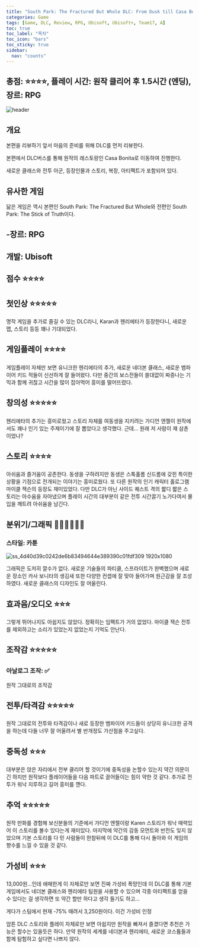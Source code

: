 ```yaml
---
title: "South Park: The Fractured But Whole DLC: From Dusk till Casa Bonita"
categories: Game
tags: [Game, DLC, Review, RPG, Ubisoft, Ubisoft+, Team17, A]
toc: true
toc_label: "목차"
toc_icon: "bars"
toc_sticky: true
sidebar:
  nav: "counts"
---
```


## 총점: ⭐⭐⭐⭐, 플레이 시간: 원작 클리어 후 1.5시간 (엔딩), 장르: RPG

![header](https://github.com/hojun313/hojun313.github.io/assets/41545780/5109d7fb-f09d-4b0e-b41c-156dddb66b83)

## 개요

본편을 리뷰하기 앞서 마음의 준비를 위해 DLC를 먼저 리뷰한다.

본편에서 DLC버스를 통해 원작의 레스토랑인 Casa Bonita로 이동하여 진행한다.

새로운 클래스와 전투 아군, 등장인물과 스토리, 복장, 아티펙트가 포함되어 있다.

## 유사한 게임

닮은 게임은 역시 본편인 South Park: The Fractured But Whole와 전편인 South Park: The Stick of Truth이다.

## -장르: RPG

## 개발: Ubisoft

## 점수 ⭐⭐⭐⭐

## 첫인상 ⭐⭐⭐⭐⭐

명작 게임을 추가로 즐길 수 있는 DLC라니, Karan과 헨리에타가 등장한다니, 새로운 맵, 스토리 등등 꽤나 기대되었다.

## 게임플레이 ⭐⭐⭐⭐

게임플레이 자체만 보면 유니크한 헨리에타의 추가, 새로운 네더본 클래스, 새로운 뱀파이어 키드 적들이 신선하게 잘 들어왔다. 다만 중간의 보스전들이 쓸대없이 짜증나는 기믹과 함께 귀찮고 시간을 많이 잡아먹어 흥미를 떨어뜨렸다.

## 창의성 ⭐⭐⭐⭐⭐

헨리에타의 추가는 흥미로웠고 스토리 자체를 여동생을 지키려는 가디언 엔젤이 원작에서도 꽤나 인기 있는 주제이기에 잘 뽑았다고 생각했다. 근데… 원래 저 사람이 쟤 삼촌이었나?

## 스토리 ⭐⭐⭐⭐

아쉬움과 즐거움이 공존한다. 동생을 구하려지만 동생은 스톡홀롬 신드롬에 갖힌 특이한 상황을 기점으로 전개되는 이야기는 흥미로웠다. 또 다른 원작의 인기 캐릭터 홀로그램 마이클 잭슨의 등장도 재미있었다. 다만 DLC가 아닌 사이드 퀘스트 격의 짧디 짧은 스토리는 아수움을 자아냈으며 플레이 시간의 대부분이 같은 전투 시간끌기 노가다여서 몰입을 깨트려 아쉬움을 남긴다.

## 분위기/그래픽 💎💎💎💎💎💎

### 스타일: 카툰

![ss_4d40d39c0242de6b83494644e389390c01fdf309 1920x1080](https://github.com/hojun313/hojun313.github.io/assets/41545780/442b89ee-8788-4003-85e2-edef0277188f)

그래픽은 도저히 깔수가 없다. 새로운 기술들의 파티클, 스프라이트가 완벽했으며 새로운 장소인 카사 보니타의 생김새 또한 다양한 컨셉에 잘 맞아 들어가며 원근감을 잘 조성하였다. 새로운 클래스의 디자인도 잘 어울린다.

## 효과음/오디오 ⭐⭐⭐

그렇게 뛰어나지도 아쉽지도 않았다. 정확히는 임펙트가 거의 없었다. 마이클 잭슨 전투를 제외하고는 소리가 있었는지 없었는지 기억도 안난다.

## 조작감 ⭐⭐⭐⭐⭐

### 아날로그 조작: ✅

원작 그대로의 조작감

## 전투/타격감 ⭐⭐⭐⭐⭐

원작 그대로의 전투와 타격감이나 새로 등장한 뱀파이어 키드들이 상당히 유니크한 공격을 하는데 다들 너무 잘 어울려서 별 반개정도 가산점을 주고싶다.

## 중독성 ⭐⭐⭐

대부분은 앉은 자리에서 전부 클리어 할 것이기에 중독성을 논할수 있는지 약간 의문이긴 하지만 원작보다 플레이어들을 다음 파트로 끌어들이는 힘이 약한 것 같다. 추가로 전투가 워낙 지루하고 길어 흥미를 깬다.

## 추억 ⭐⭐⭐⭐⭐

원작 만화를 경험해 보신분들의 기준에서 가디언 엔젤이랑 Karen 스토리가 워낙 매력있어 이 스토리를 볼수 있다는게 재미있다. 마지막에 약간의 감동 모먼트와 반전도 잊지 않았으며 기본 스토리를 다 민 사람들이 한참뒤에 이 DLC를 통해 다시 돌아와 이 게임의 향수를 느낄 수 있을 것 같다.

## 가성비 ⭐⭐⭐

13,000원…인데 애매한게 이 자체로만 보면 진짜 가성비 폭망인데 이 DLC를 통해 기본 게임에서도 네더본 클래스와 헨리에타 팀원을 사용할 수 있으며 각종 아티펙트를 얻을 수 있다는 걸 생각하면 또 약간 할만 하다고 생각 들기도 하고…

게다가 스팀에서 현재 -75% 때려서 3,250원이다. 이건 가성비 인정

암튼 DLC 스토리와 플레이 자체로만 보면 아쉽지만 원작을 빠져서 즐겼다면 추천은 가능은 할수는 있을듯은 하다. 만약 원작의 세계를 네더본과 헨리에타, 새로운 코스튬들과 함께 탐험하고 싶다면 나쁘지 않다.
